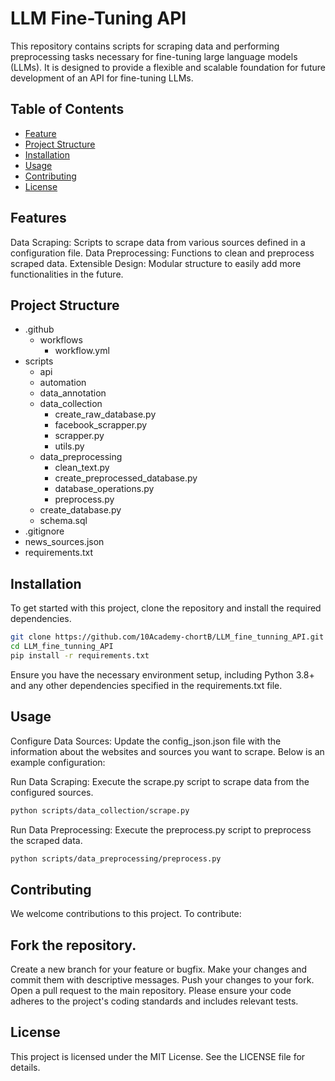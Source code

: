 # LLM Fine-Tuning API
This repository contains scripts for scraping data and performing preprocessing tasks necessary for fine-tuning large language models (LLMs). It is designed to provide a flexible and scalable foundation for future development of an API for fine-tuning LLMs.

## Table of Contents
- [Feature](#features)
- [Project Structure](#projectstructure)
- [Installation](#Installation)
- [Usage](#Usage)
- [Contributing](#Contributing)
- [License](#License)

## Features
Data Scraping: Scripts to scrape data from various sources defined in a configuration file.
Data Preprocessing: Functions to clean and preprocess scraped data.
Extensible Design: Modular structure to easily add more functionalities in the future.

## Project Structure
- .github
  - workflows
    - workflow.yml
- scripts
  - api
  - automation
  - data_annotation
  - data_collection
      - create_raw_database.py
      - facebook_scrapper.py
      - scrapper.py
      - utils.py
  - data_preprocessing
      - clean_text.py
      - create_preprocessed_database.py
      - database_operations.py
      - preprocess.py
  - create_database.py
  - schema.sql
- .gitignore
- news_sources.json
- requirements.txt

## Installation
To get started with this project, clone the repository and install the required dependencies.

```bash
git clone https://github.com/10Academy-chortB/LLM_fine_tunning_API.git
cd LLM_fine_tunning_API
pip install -r requirements.txt
```
Ensure you have the necessary environment setup, including Python 3.8+ and any other dependencies specified in the requirements.txt file.

## Usage
Configure Data Sources: Update the config_json.json file with the information about the websites and sources you want to scrape. Below is an example configuration:

Run Data Scraping: Execute the scrape.py script to scrape data from the configured sources.

```bash
python scripts/data_collection/scrape.py
```
Run Data Preprocessing: Execute the preprocess.py script to preprocess the scraped data.

```bash
python scripts/data_preprocessing/preprocess.py
```

## Contributing
We welcome contributions to this project. To contribute:

## Fork the repository.
Create a new branch for your feature or bugfix.
Make your changes and commit them with descriptive messages.
Push your changes to your fork.
Open a pull request to the main repository.
Please ensure your code adheres to the project's coding standards and includes relevant tests.

## License
This project is licensed under the MIT License. See the LICENSE file for details.

